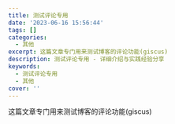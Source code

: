 ```yaml
---
title: 测试评论专用
date: '2023-06-16 15:56:44'
tags: []
categories:
  - 其他
excerpt: 这篇文章专门用来测试博客的评论功能(giscus)
description: 测试评论专用 - 详细介绍与实践经验分享
keywords:
  - 测试评论专用
  - 其他
cover: ''
---
```



这篇文章专门用来测试博客的评论功能(giscus)
